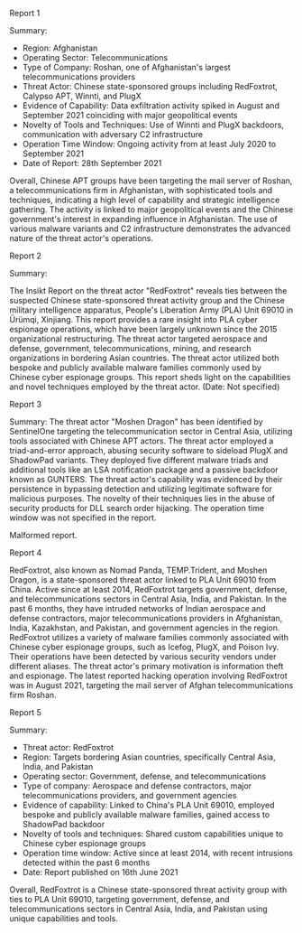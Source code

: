 
Report 1

Summary:
- Region: Afghanistan
- Operating Sector: Telecommunications
- Type of Company: Roshan, one of Afghanistan's largest telecommunications providers
- Threat Actor: Chinese state-sponsored groups including RedFoxtrot, Calypso APT, Winnti, and PlugX
- Evidence of Capability: Data exfiltration activity spiked in August and September 2021 coinciding with major geopolitical events
- Novelty of Tools and Techniques: Use of Winnti and PlugX backdoors, communication with adversary C2 infrastructure
- Operation Time Window: Ongoing activity from at least July 2020 to September 2021
- Date of Report: 28th September 2021

Overall, Chinese APT groups have been targeting the mail server of Roshan, a telecommunications firm in Afghanistan, with sophisticated tools and techniques, indicating a high level of capability and strategic intelligence gathering. The activity is linked to major geopolitical events and the Chinese government's interest in expanding influence in Afghanistan. The use of various malware variants and C2 infrastructure demonstrates the advanced nature of the threat actor's operations.





Report 2

Summary:

The Insikt Report on the threat actor "RedFoxtrot" reveals ties between the suspected Chinese state-sponsored threat activity group and the Chinese military intelligence apparatus, People's Liberation Army (PLA) Unit 69010 in Ürümqi, Xinjiang. This report provides a rare insight into PLA cyber espionage operations, which have been largely unknown since the 2015 organizational restructuring. The threat actor targeted aerospace and defense, government, telecommunications, mining, and research organizations in bordering Asian countries. The threat actor utilized both bespoke and publicly available malware families commonly used by Chinese cyber espionage groups. This report sheds light on the capabilities and novel techniques employed by the threat actor. (Date: Not specified)





Report 3

Summary: The threat actor "Moshen Dragon" has been identified by SentinelOne targeting the telecommunication sector in Central Asia, utilizing tools associated with Chinese APT actors. The threat actor employed a triad-and-error approach, abusing security software to sideload PlugX and ShadowPad variants. They deployed five different malware triads and additional tools like an LSA notification package and a passive backdoor known as GUNTERS. The threat actor's capability was evidenced by their persistence in bypassing detection and utilizing legitimate software for malicious purposes. The novelty of their techniques lies in the abuse of security products for DLL search order hijacking. The operation time window was not specified in the report. 

Malformed report.





Report 4

RedFoxtrot, also known as Nomad Panda, TEMP.Trident, and Moshen Dragon, is a state-sponsored threat actor linked to PLA Unit 69010 from China. Active since at least 2014, RedFoxtrot targets government, defense, and telecommunications sectors in Central Asia, India, and Pakistan. In the past 6 months, they have intruded networks of Indian aerospace and defense contractors, major telecommunications providers in Afghanistan, India, Kazakhstan, and Pakistan, and government agencies in the region. RedFoxtrot utilizes a variety of malware families commonly associated with Chinese cyber espionage groups, such as Icefog, PlugX, and Poison Ivy. Their operations have been detected by various security vendors under different aliases. The threat actor's primary motivation is information theft and espionage. The latest reported hacking operation involving RedFoxtrot was in August 2021, targeting the mail server of Afghan telecommunications firm Roshan.





Report 5

Summary:
- Threat actor: RedFoxtrot
- Region: Targets bordering Asian countries, specifically Central Asia, India, and Pakistan
- Operating sector: Government, defense, and telecommunications
- Type of company: Aerospace and defense contractors, major telecommunications providers, and government agencies
- Evidence of capability: Linked to China's PLA Unit 69010, employed bespoke and publicly available malware families, gained access to ShadowPad backdoor
- Novelty of tools and techniques: Shared custom capabilities unique to Chinese cyber espionage groups
- Operation time window: Active since at least 2014, with recent intrusions detected within the past 6 months
- Date: Report published on 16th June 2021

Overall, RedFoxtrot is a Chinese state-sponsored threat activity group with ties to PLA Unit 69010, targeting government, defense, and telecommunications sectors in Central Asia, India, and Pakistan using unique capabilities and tools.


